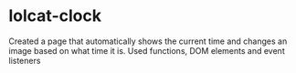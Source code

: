 # lolcat-clock
Created a page that automatically shows the current time and changes an image based on what time it is.
Used functions, DOM elements and event listeners
